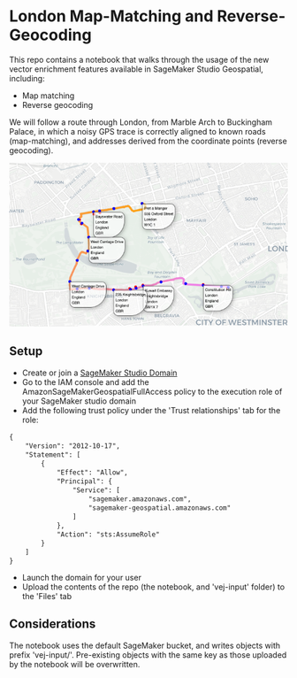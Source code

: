 # London Map-Matching and Reverse-Geocoding

This repo contains a notebook that walks through the usage of the new vector enrichment features available in SageMaker Studio Geospatial, including:
- Map matching
- Reverse geocoding

We will follow a route through London, from Marble Arch to Buckingham Palace, in which a noisy GPS trace is correctly aligned to known roads (map-matching), and addresses derived from the coordinate points (reverse geocoding).

![Image](image.png "Map-matching and reverse-geocoding in London")

## Setup

- Create or join a [SageMaker Studio Domain](https://docs.aws.amazon.com/sagemaker/latest/dg/onboard-iam.html)
- Go to the IAM console and add the AmazonSageMakerGeospatialFullAccess policy to the execution role of your SageMaker studio domain
- Add the following trust policy under the 'Trust relationships' tab for the role:

```
{
    "Version": "2012-10-17",
    "Statement": [
        {
            "Effect": "Allow",
            "Principal": {
                "Service": [
                    "sagemaker.amazonaws.com",
                    "sagemaker-geospatial.amazonaws.com"
                ]
            },
            "Action": "sts:AssumeRole"
        }
    ]
}
```

- Launch the domain for your user
- Upload the contents of the repo (the notebook, and 'vej-input' folder) to the 'Files' tab

## Considerations

The notebook uses the default SageMaker bucket, and writes objects with prefix 'vej-input/'. Pre-existing objects with the same key as those uploaded by the notebook will be overwritten.
